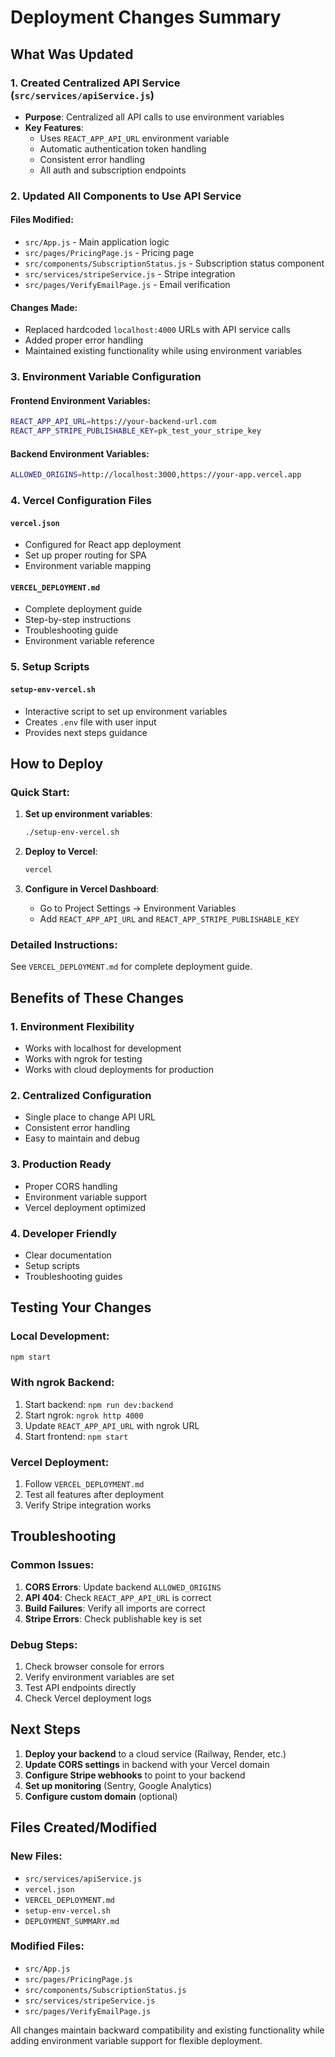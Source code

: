 # Deployment Changes Summary

## What Was Updated

### 1. Created Centralized API Service (`src/services/apiService.js`)
- **Purpose**: Centralized all API calls to use environment variables
- **Key Features**:
  - Uses `REACT_APP_API_URL` environment variable
  - Automatic authentication token handling
  - Consistent error handling
  - All auth and subscription endpoints

### 2. Updated All Components to Use API Service

#### Files Modified:
- `src/App.js` - Main application logic
- `src/pages/PricingPage.js` - Pricing page
- `src/components/SubscriptionStatus.js` - Subscription status component
- `src/services/stripeService.js` - Stripe integration
- `src/pages/VerifyEmailPage.js` - Email verification

#### Changes Made:
- Replaced hardcoded `localhost:4000` URLs with API service calls
- Added proper error handling
- Maintained existing functionality while using environment variables

### 3. Environment Variable Configuration

#### Frontend Environment Variables:
```bash
REACT_APP_API_URL=https://your-backend-url.com
REACT_APP_STRIPE_PUBLISHABLE_KEY=pk_test_your_stripe_key
```

#### Backend Environment Variables:
```bash
ALLOWED_ORIGINS=http://localhost:3000,https://your-app.vercel.app
```

### 4. Vercel Configuration Files

#### `vercel.json`
- Configured for React app deployment
- Set up proper routing for SPA
- Environment variable mapping

#### `VERCEL_DEPLOYMENT.md`
- Complete deployment guide
- Step-by-step instructions
- Troubleshooting guide
- Environment variable reference

### 5. Setup Scripts

#### `setup-env-vercel.sh`
- Interactive script to set up environment variables
- Creates `.env` file with user input
- Provides next steps guidance

## How to Deploy

### Quick Start:
1. **Set up environment variables**:
   ```bash
   ./setup-env-vercel.sh
   ```

2. **Deploy to Vercel**:
   ```bash
   vercel
   ```

3. **Configure in Vercel Dashboard**:
   - Go to Project Settings → Environment Variables
   - Add `REACT_APP_API_URL` and `REACT_APP_STRIPE_PUBLISHABLE_KEY`

### Detailed Instructions:
See `VERCEL_DEPLOYMENT.md` for complete deployment guide.

## Benefits of These Changes

### 1. **Environment Flexibility**
- Works with localhost for development
- Works with ngrok for testing
- Works with cloud deployments for production

### 2. **Centralized Configuration**
- Single place to change API URL
- Consistent error handling
- Easy to maintain and debug

### 3. **Production Ready**
- Proper CORS handling
- Environment variable support
- Vercel deployment optimized

### 4. **Developer Friendly**
- Clear documentation
- Setup scripts
- Troubleshooting guides

## Testing Your Changes

### Local Development:
```bash
npm start
```

### With ngrok Backend:
1. Start backend: `npm run dev:backend`
2. Start ngrok: `ngrok http 4000`
3. Update `REACT_APP_API_URL` with ngrok URL
4. Start frontend: `npm start`

### Vercel Deployment:
1. Follow `VERCEL_DEPLOYMENT.md`
2. Test all features after deployment
3. Verify Stripe integration works

## Troubleshooting

### Common Issues:
1. **CORS Errors**: Update backend `ALLOWED_ORIGINS`
2. **API 404**: Check `REACT_APP_API_URL` is correct
3. **Build Failures**: Verify all imports are correct
4. **Stripe Errors**: Check publishable key is set

### Debug Steps:
1. Check browser console for errors
2. Verify environment variables are set
3. Test API endpoints directly
4. Check Vercel deployment logs

## Next Steps

1. **Deploy your backend** to a cloud service (Railway, Render, etc.)
2. **Update CORS settings** in backend with your Vercel domain
3. **Configure Stripe webhooks** to point to your backend
4. **Set up monitoring** (Sentry, Google Analytics)
5. **Configure custom domain** (optional)

## Files Created/Modified

### New Files:
- `src/services/apiService.js`
- `vercel.json`
- `VERCEL_DEPLOYMENT.md`
- `setup-env-vercel.sh`
- `DEPLOYMENT_SUMMARY.md`

### Modified Files:
- `src/App.js`
- `src/pages/PricingPage.js`
- `src/components/SubscriptionStatus.js`
- `src/services/stripeService.js`
- `src/pages/VerifyEmailPage.js`

All changes maintain backward compatibility and existing functionality while adding environment variable support for flexible deployment. 